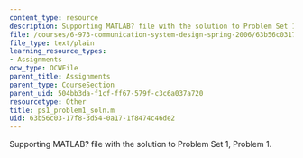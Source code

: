 ```yaml
---
content_type: resource
description: Supporting MATLAB? file with the solution to Problem Set 1, Problem 1.
file: /courses/6-973-communication-system-design-spring-2006/63b56c0317f83d540a171f8474c46de2_ps1_problem1_soln.m
file_type: text/plain
learning_resource_types:
- Assignments
ocw_type: OCWFile
parent_title: Assignments
parent_type: CourseSection
parent_uid: 504bb3da-f1cf-ff67-579f-c3c6a037a720
resourcetype: Other
title: ps1_problem1_soln.m
uid: 63b56c03-17f8-3d54-0a17-1f8474c46de2
---
```

Supporting MATLAB? file with the solution to Problem Set 1, Problem 1.